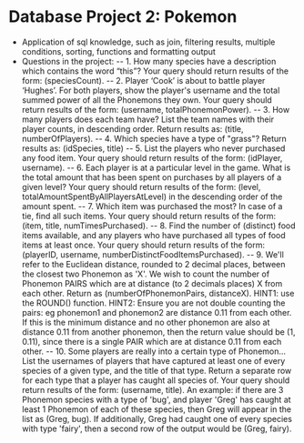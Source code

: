 # Database Project 2: Pokemon
- Application of sql knowledge, such as join, filtering results, multiple conditions, sorting, functions and formatting output
- Questions in the project:
-- 1. How many species have a description which contains the word “this”? Your query should return results of the form: (speciesCount). 
-- 2. Player ‘Cook’ is about to battle player ‘Hughes’. For both players, show the player's username and the total summed power of all the Phonemons they own. Your query should return results of the form: (username, totalPhonemonPower). 
-- 3. How many players does each team have? List the team names with their player counts, in descending order. Return results as: (title, numberOfPlayers). 
-- 4. Which species have a type of "grass"? Return results as: (idSpecies, title)
-- 5. List the players who never purchased any food item. Your query should return results of the form: (idPlayer, username). 
-- 6. Each player is at a particular level in the game. What is the total amount that has been spent on purchases by all players of a given level? Your query should return results of the form: (level, totalAmountSpentByAllPlayersAtLevel) in the descending order of the amount spent.
-- 7. Which item was purchased the most? In case of a tie, find all such items. Your query should return results of the form: (item, title, numTimesPurchased).
-- 8. Find the number of (distinct) food items available, and any players who have purchased all types of food items at least once. Your query should return results of the form: (playerID, username, numberDistinctFoodItemsPurchased).
-- 9. We'll refer to the Euclidean distance, rounded to 2 decimal places, between the closest two Phonemon as 'X'. We wish to count the number of Phonemon PAIRS which are at distance (to 2 decimals places) X from each other. Return as 
(numberOfPhonemonPairs, distanceX). HINT1: use the ROUND() function. HINT2: Ensure you are not double counting the pairs: eg phonemon1 and phonemon2 are distance 0.11 from each other. If this is the minimum distance and no other phonemon are also at distance 0.11 from another phonemon, 
then the return value should be (1, 0.11), since there is a single PAIR which are at distance 0.11 from each other.
-- 10. Some players are really into a certain type of Phonemon... List the usernames of players that have captured at least one of every species of a given type, and the title of that type. Return a separate row for each type that a player has caught all species of. Your query should 
return results of the form: (username, title). An example: if there are 3 Phonemon species with a type of 'bug', and player 'Greg' has caught at least 1 Phonemon of each of these species, then Greg will appear in the list as (Greg, bug). If additionally, Greg had caught one of every species 
with type 'fairy', then a second row of the output would be (Greg, fairy). 

